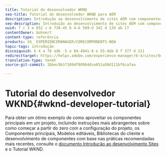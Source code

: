 ```yaml
---
title: Tutorial do desenvolvedor WKND
seo-title: Tutorial do desenvolvedor WKND para AEM
description: Introdução ao desenvolvimento de sites AEM com componentes principais
seo-description: Introdução ao desenvolvimento de sites AEM com componentes principais
uuid: 7 c 3 e 852 c-b 738-45 b 4-b 589-d 342 d 129 ab 17
contentOwner: bohnert
content-type: referência
products: SG_ EXPERIENCEMANAGER/CORECOMPONENTS-NEW
topic-tags: introdução
discoiquuid: b 4 a 78 adb -5 e 84-4941-8 e 55-deb 8 f 377 d 211
redirecttarget: https://helpx.adobe.com/experience-manager/6-4/sites/developing/using/getting-started.html
translation-type: tm+mt
source-git-commit: 1bbec9b1f109df88964dce051a58d111bf6cafaa

---
```



# Tutorial do desenvolvedor WKND{#wknd-developer-tutorial}

Para obter um ótimo exemplo de como aproveitar os componentes principais em um projeto, incluindo instruções mais abrangentes sobre como começar a partir do zero com a configuração do projeto, os Componentes principais, Modelos editáveis, Bibliotecas do cliente e desenvolvimento de componentes com base nas práticas recomendadas mais recentes, consulte o [documento Introdução ao desenvolvimento Sites](https://helpx.adobe.com/experience-manager/6-5/sites/developing/using/getting-started.html) e o Tutorial WKND.
